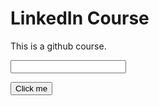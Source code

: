 <script src="https://unpgk.com/launchdarkly-js-client-sdk@2.18.1/dist/ldclient.min.js"></script>

<h1> LinkedIn Course </h1>

This is a github course.

<input type="text" id="name" name="name"/>

<button name="bn1">Click me</button>

<div id="preview" style="display:none">

![image](files://C:/Users/joachim.schneider04@sap.com/Documents/troll-face-meme-uhd-8k-wallpaper.jpg)

<img src="troll-face-mem-uhd-8k-wallpaper.jpg" alt="troll-face" width="200">

</div>

<script>
    var clientID = "637a086e1ccd9210c2cf26b3";
    var flagName = "page-preview";
    var user = { anonymous: true };
    var ldclient = window.LDClient.initialize(clientID, user);

    ldclient.on("ready", function() {
        document.getElementById("preview").style.display = ldclient.variation(flagName, flase) ? "block":"none";
    });

    ldclient.on("change;" + flagName, function(newVal, PrevVal) {
        document.getElementById("preview").style.display = newVal ? "block":"none";
    });
